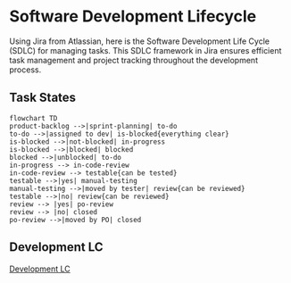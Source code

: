 # Software Development Lifecycle

Using Jira from Atlassian, here is the Software Development Life Cycle (SDLC) for managing tasks. This SDLC framework in Jira ensures efficient task management and project tracking throughout the development process.

## Task States

````mermaid
flowchart TD
product-backlog -->|sprint-planning| to-do
to-do -->|assigned to dev| is-blocked{everything clear}
is-blocked -->|not-blocked| in-progress
is-blocked -->|blocked| blocked
blocked -->|unblocked| to-do
in-progress --> in-code-review
in-code-review --> testable{can be tested}
testable -->|yes| manual-testing
manual-testing -->|moved by tester| review{can be reviewed}
testable -->|no| review{can be reviewed}
review --> |yes| po-review
review --> |no| closed
po-review -->|moved by PO| closed
````

## Development LC

[Development LC](https://integriert-studieren-jku.atlassian.net/wiki/x/MIAO)

